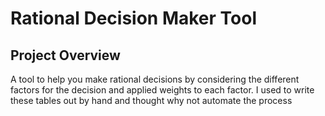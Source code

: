# Rational Decision Maker Tool


## Project Overview
A tool to help you make rational decisions by considering the
different factors for the decision and applied weights to each
factor. I used to write these tables out by hand and thought why
not automate the process
